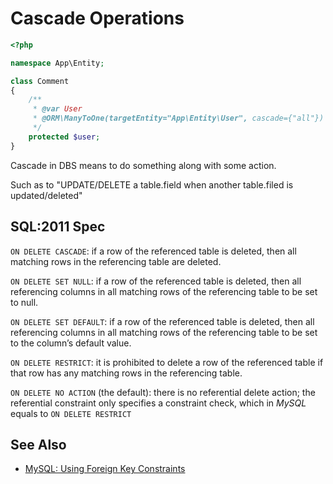 # Cascade Operations

```php
<?php

namespace App\Entity;

class Comment
{
    /**
     * @var User
     * @ORM\ManyToOne(targetEntity="App\Entity\User", cascade={"all"})
     */
    protected $user;
}

```

Cascade in DBS means to do something along with some action.

Such as to "UPDATE/DELETE a table.field when another table.filed is updated/deleted"

## SQL:2011 Spec

`ON DELETE CASCADE`: if a row of the referenced table is deleted, then all matching rows in the referencing table are deleted.

`ON DELETE SET NULL`: if a row of the referenced table is deleted, then all referencing columns in all matching rows of the referencing table to be set to null.

`ON DELETE SET DEFAULT`: if a row of the referenced table is deleted, then all referencing columns in all matching rows of the referencing table to be set to the column’s default value.

`ON DELETE RESTRICT`: it is prohibited to delete a row of the referenced table if that row has any matching rows in the referencing table.

`ON DELETE NO ACTION` (the default): there is no referential delete action; the referential constraint only specifies a constraint check, which in _MySQL_ equals to `ON DELETE RESTRICT`

## See Also

- [MySQL: Using Foreign Key Constraints](https://dev.mysql.com/doc/refman/8.0/en/create-table-foreign-keys.html)